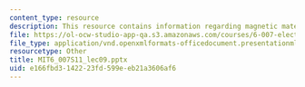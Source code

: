 ```yaml
---
content_type: resource
description: This resource contains information regarding magnetic materials.
file: https://ol-ocw-studio-app-qa.s3.amazonaws.com/courses/6-007-electromagnetic-energy-from-motors-to-lasers-spring-2011/e166fbd3142223fd599eeb21a3606af6_MIT6_007S11_lec09.pptx
file_type: application/vnd.openxmlformats-officedocument.presentationml.presentation
resourcetype: Other
title: MIT6_007S11_lec09.pptx
uid: e166fbd3-1422-23fd-599e-eb21a3606af6
---
```

